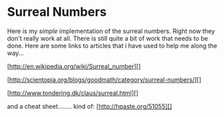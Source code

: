 # Surreal Numbers

Here is my _simple_ implementation of the surreal numbers.  Right now they don't really work at all.  There is still quite a bit of work that needs to be done.  Here are some links to articles that i have used to help me along the way...  

[http://en.wikipedia.org/wiki/Surreal_number][]  

[http://scientopia.org/blogs/goodmath/category/surreal-numbers/][]  

[http://www.tondering.dk/claus/surreal.html][]  


and a cheat sheet........  kind of: [http://hpaste.org/51055][]